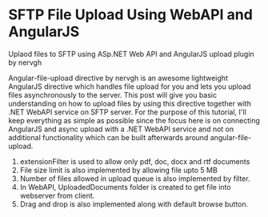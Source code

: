 # SFTP File Upload Using WebAPI and AngularJS
Uplaod files to SFTP using ASp.NET Web API and AngularJS upload plugin by nervgh

Angular-file-upload directive by nervgh is an awesome lightweight AngularJS directive which handles file upload for you and lets you upload files asynchronously to the server. This post will give you basic understanding on how to upload files by using this directive together with .NET WebAPI service on SFTP server. For the purpose of this tutorial, I'll keep everything as simple as possible since the focus here is on connecting AngularJS and async upload with a .NET WebAPI service and not on additional functionality which can be built afterwards around angular-file-upload.

1. extensionFilter is used to allow only pdf, doc, docx and rtf documents
2. File size limit is also implemented by allowing file upto 5 MB
3. Number of files allowed in upload queue is also implemented by filter.
4. In WebAPI, UploadedDocuments folder is created to get file into webserver from client.
5. Drag and drop is also implemented along with default browse button.
